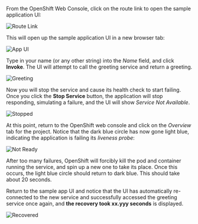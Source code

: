 From the OpenShift Web Console, click on the route link to open the sample application UI:

![Route Link](/openshift/assets/middleware/rhoar-getting-started-thorntail/routelink.png)

This will open up the sample application UI in a new browser tab:

![App UI](/openshift/assets/middleware/rhoar-getting-started-thorntail/app.png)

Type in your name (or any other string) into the _Name_ field, and click **Invoke**. The UI will
attempt to call the greeting service and return a greeting.

![Greeting](/openshift/assets/middleware/rhoar-getting-started-thorntail/greeting.png)

Now you will stop the service and cause its health check to start failing. Once you click the **Stop Service** button,
the application will stop responding, simulating a failure, and the UI will show _Service Not Available_.

![Stopped](/openshift/assets/middleware/rhoar-getting-started-thorntail/stopped.png)

At this point, return to the OpenShift web console and click on the _Overview_ tab for the project. Notice that the
dark blue circle has now gone light blue, indicating the application is failing its _liveness probe_:

![Not Ready](/openshift/assets/middleware/rhoar-getting-started-thorntail/notready.png)

After too many failures, OpenShift will forcibly kill the pod and container running the service, and spin up a new one to take
its place. Once this occurs, the light blue circle should return to dark blue. This should take about 20 seconds.

Return to the sample app UI and notice that the UI has automatically re-connected to the new service and successfully
accessed the greeting service once again, and **the recovery took xx.yyy seconds** is displayed.

![Recovered](/openshift/assets/middleware/rhoar-getting-started-thorntail/recovered.png)
